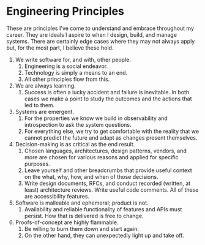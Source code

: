 # Engineering Principles

These are principles I've come to understand and embrace throughout my career.
They are ideals I aspire to when I design, build, and manage systems. There are
certainly edge cases where they may not always apply but, for the most part,
I believe these hold.

1. We write software for, and with, other people.
    1. Engineering is a social endeavor.
    2. Technology is simply a means to an end.
    3. All other principles flow from this.
2. We are always learning.
    1. Success is often a lucky accident and failure is inevitable. In both cases
       we make a point to study the outcomes and the actions that led to them.
3. Systems are emergent.
    1. For the properties we know we build in observability and introspection to
       ask the system questions.
    2. For everything else, we try to get comfortable with the reality that we
       cannot predict the future and adapt as changes present themselves.
4. Decision-making is as critical as the end result.
    1. Chosen languages, architectures, design patterns, vendors, and more are
       chosen for various reasons and applied for specific purposes.
    2. Leave yourself and other breadcrumbs that provide useful context on the
       what, why, how, and when of those decisions.
      1. Write design documents, RFCs, and conduct recorded (written, at least)
         architecture reviews. Write useful code comments. All of these are
         accessibility features.
5. Software is malleable and ephemeral; product is not.
    1. Availability and reliable functionality of features and APIs must persist.
       How that is delivered is free to change.
6. Proofs-of-concept are highly flammable.
    1. Be willing to burn them down and start again.
    2. On the other hand, they can unexpectedly light up and take off.
